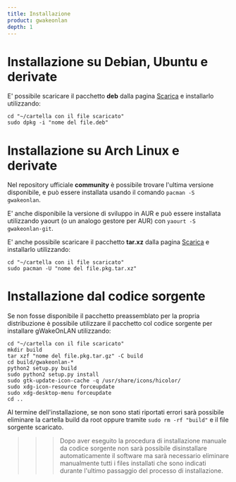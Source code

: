 ```yaml
---
title: Installazione
product: gwakeonlan
depth: 1
---
```


# Installazione su Debian, Ubuntu e derivate

E' possibile scaricare il pacchetto **deb** dalla pagina [Scarica](../download) e installarlo utilizzando:

	cd "~/cartella con il file scaricato"
    sudo dpkg -i "nome del file.deb"

# Installazione su Arch Linux e derivate

Nel repository ufficiale **community** è possibile trovare l'ultima versione disponibile, e può essere installata usando il comando ```pacman -S gwakeonlan```.

E' anche disponibile la versione di sviluppo in AUR e può essere installata utilizzando yaourt (o un analogo gestore per AUR) con ```yaourt -S gwakeonlan-git```.

E' anche possibile scaricare il pacchetto **tar.xz** dalla pagina [Scarica](../download) e installarlo utilizzando:

	cd "~/cartella con il file scaricato"
    sudo pacman -U "nome del file.pkg.tar.xz"

# Installazione dal codice sorgente

Se non fosse disponibile il pacchetto preassemblato per la propria distribuzione è possibile utilizzare il pacchetto col codice sorgente per installare gWakeOnLAN utilizzando:

    cd "~/cartella con il file scaricato"
    mkdir build
    tar xzf "nome del file.pkg.tar.gz" -C build
    cd build/gwakeonlan-*
    python2 setup.py build
    sudo python2 setup.py install
    sudo gtk-update-icon-cache -q /usr/share/icons/hicolor/
    sudo xdg-icon-resource forceupdate
    sudo xdg-desktop-menu forceupdate
    cd ..

Al termine dell'installazione, se non sono stati riportati errori sarà possibile eliminare la cartella build da root oppure tramite ```sudo rm -rf "build"``` e il file sorgente scaricato.

>>> Dopo aver eseguito la procedura di installazione manuale da codice sorgente non sarà possibile disinstallare automaticamente il software ma sarà necessario eliminare manualmente tutti i files installati che sono indicati durante l'ultimo passaggio del processo di installazione.
